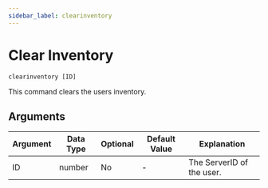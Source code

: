 ```yaml
---
sidebar_label: clearinventory
---
```


# Clear Inventory

```
clearinventory [ID]
```

This command clears the users inventory.

## Arguments

| Argument   | Data Type | Optional | Default Value |       Explanation         |
|------------|-----------|----------|---------------|---------------------------|
| ID         | number    | No       | -             | The ServerID of the user. |

